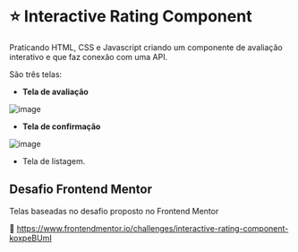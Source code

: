 # :star: Interactive Rating Component

Praticando HTML, CSS e Javascript criando um componente de avaliação interativo e que faz conexão com uma API.

São três telas: 

+ **Tela de avaliação**

![image](https://user-images.githubusercontent.com/71570108/209813869-ec40a328-3ccd-4259-be0a-6c505bad6025.png)

+ **Tela de confirmação**

![image](https://user-images.githubusercontent.com/71570108/209814129-d7318771-09e5-4a83-b922-d30c1eacd6c7.png)

+ Tela de listagem.


## Desafio Frontend Mentor

Telas baseadas no desafio proposto no Frontend Mentor

:link: https://www.frontendmentor.io/challenges/interactive-rating-component-koxpeBUmI

